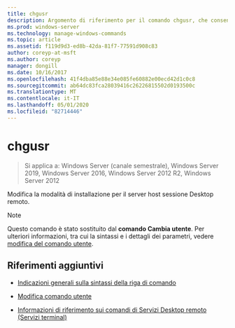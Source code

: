 ```yaml
---
title: chgusr
description: Argomento di riferimento per il comando chgusr, che consente di modificare la modalità di installazione per il server host sessione Desktop remoto.
ms.prod: windows-server
ms.technology: manage-windows-commands
ms.topic: article
ms.assetid: f119d9d3-ed8b-42da-81f7-77591d908c83
author: coreyp-at-msft
ms.author: coreyp
manager: dongill
ms.date: 10/16/2017
ms.openlocfilehash: 41f4dba85e88e34e085fe60882e00ecd42d1c0c8
ms.sourcegitcommit: ab64dc83fca28039416c26226815502d0193500c
ms.translationtype: MT
ms.contentlocale: it-IT
ms.lasthandoff: 05/01/2020
ms.locfileid: "82714446"
---
```

# <a name="chgusr"></a>chgusr

> Si applica a: Windows Server (canale semestrale), Windows Server 2019, Windows Server 2016, Windows Server 2012 R2, Windows Server 2012

Modifica la modalità di installazione per il server host sessione Desktop remoto.

> [!NOTE]
> Questo comando è stato sostituito dal **comando Cambia utente**. Per ulteriori informazioni, tra cui la sintassi e i dettagli dei parametri, vedere [modifica del comando utente](change-user.md).

## <a name="additional-references"></a>Riferimenti aggiuntivi

- [Indicazioni generali sulla sintassi della riga di comando](command-line-syntax-key.md)

- [Modifica comando utente](change-user.md)

- [Informazioni di riferimento sui comandi di Servizi Desktop remoto (Servizi terminal)](remote-desktop-services-terminal-services-command-reference.md)
